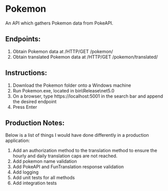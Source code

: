 # Pokemon
An API which gathers Pokemon data from PokeAPI.

## Endpoints:

1. Obtain Pokemon data at /HTTP/GET /pokemon/<pokemon name>
2. Obtain translated Pokemon data at /HTTP/GET /pokemon/translated/<pokemon name>

## Instructions:
1. Download the Pokemon folder onto a Windows machine
2. Run Pokemon.exe, located in bin\Release\net5.0
3. On a browser, type https://localhost:5001 in the search bar and append the desired endpoint
4. Press Enter

## Production Notes:
Below is a list of things I would have done differently in a production application:
1. Add an authorization method to the translation method to ensure the hourly and daily translation caps are not reached.
2. Add pokemon name validation
3. Add PokeAPI and FunTranslation response validation
4. Add logging
5. Add unit tests for all methods
6. Add integration tests
